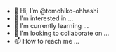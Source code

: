 - 👋 Hi, I’m @tomohiko-ohhashi
- 👀 I’m interested in ...
- 🌱 I’m currently learning ...
- 💞️ I’m looking to collaborate on ...
- 📫 How to reach me ...

<!---
tomohiko-ohhashi/tomohiko-ohhashi is a ✨ special ✨ repository because its `README.md` (this file) appears on your GitHub profile.
You can click the Preview link to take a look at your changes.
--->

